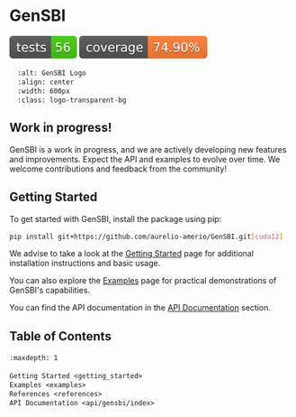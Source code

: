 # GenSBI 
![Tests](../img/badges/tests.svg)
![Coverage](../img/badges/coverage.svg)

```{image} _static/logo.png
  :alt: GenSBI Logo
  :align: center
  :width: 600px
  :class: logo-transparent-bg
```

## Work in progress!
GenSBI is a work in progress, and we are actively developing new features and improvements. Expect the API and examples to evolve over time. We welcome contributions and feedback from the community!

## Getting Started

To get started with GenSBI, install the package using pip:

```bash
pip install git+https://github.com/aurelio-amerio/GenSBI.git[cuda12]
```

We advise to take a look at the [Getting Started](getting_started.md) page for additional installation instructions and basic usage. 

You can also explore the [Examples](examples.md) page for practical demonstrations of GenSBI's capabilities.

You can find the API documentation in the [API Documentation](api/gensbi/index.md) section.

## Table of Contents
```{toctree}
:maxdepth: 1

Getting Started <getting_started>
Examples <examples>
References <references>
API Documentation <api/gensbi/index>
```


